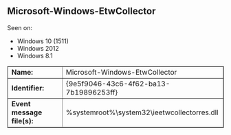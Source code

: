 ## Microsoft-Windows-EtwCollector

Seen on:
* Windows 10 (1511)
* Windows 2012
* Windows 8.1

<table border="1" class="docutils">
  <tbody>
    <tr>
      <td><b>Name:</b></td>
      <td>Microsoft-Windows-EtwCollector</td>
    </tr>
    <tr>
      <td><b>Identifier:</b></td>
      <td>{9e5f9046-43c6-4f62-ba13-7b19896253ff}</td>
    </tr>
    <tr>
      <td><b>Event message file(s):</b></td>
      <td>%systemroot%\system32\ieetwcollectorres.dll</td>
    </tr>
  </tbody>
</table>

&nbsp;

